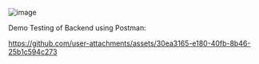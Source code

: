 ![image](https://github.com/user-attachments/assets/159b8db9-900f-4fbe-9324-8234d00b44ba)

Demo Testing of Backend using Postman:



https://github.com/user-attachments/assets/30ea3165-e180-40fb-8b46-25b1c594c273

